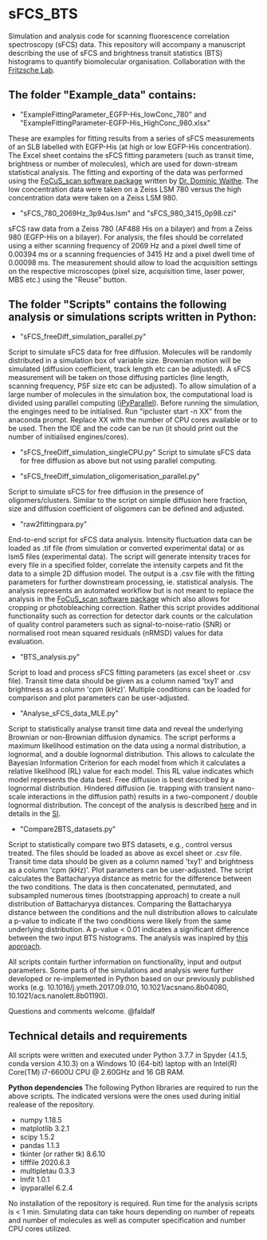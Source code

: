 # sFCS_BTS

Simulation and analysis code for scanning fluorescence correlation spectroscopy (sFCS) data. 
This repository will accompany a manuscript describing the use of sFCS and brightness transit statistics (BTS) histograms to quantify biomolecular organisation. Collaboration with the [Fritzsche Lab](https://www.bpi-oxford.com/). 

## The folder "Example_data" contains:

- "ExampleFittingParameter_EGFP-His_lowConc_780" and "ExampleFittingParameter-EGFP-His_HighConc_980.xlsx"

These are examples for fitting results from a series of sFCS measurements of an SLB labelled with EGFP-His (at high or low EGFP-His concentration). The Excel sheet contains the sFCS fitting parameters (such as transit time, brightness or number of molecules), which are used for down-stream statistical analysis. The fitting and exporting of the data was performed using the [FoCuS_scan software package](https://github.com/dwaithe/FCS_scanning_correlator) written by [Dr. Dominic Waithe](https://github.com/dwaithe). The low concentration data were taken on a Zeiss LSM 780 versus the high concentration data were taken on a Zeiss LSM 980. 

- "sFCS_780_2069Hz_3p94us.lsm" and "sFCS_980_3415_0p98.czi"

sFCS raw data from a Zeiss 780 (AF488 His on a bilayer) and from a Zeiss 980 (EGFP-His on a bilayer). For analysis, the files should be correlated using a either scanning frequency of 2069 Hz and a pixel dwell time of 0.00394 ms or a scanning frequencies of 3415 Hz and a pixel dwell time of 0.00098 ms. The measurement should allow to load the acquisition settings on the respective microscopes (pixel size, acquisition time, laser power, MBS etc.) using the "Reuse" button. 

## The folder "Scripts" contains the following analysis or simulations scripts written in Python:

- "sFCS_freeDiff_simulation_parallel.py"

Script to simulate sFCS data for free diffusion. Molecules will be randomly distributed in a simulation box of variable size. Brownian motion will be simulated (diffusion coefficient, track length etc can be adjusted). A sFCS measurement will be taken on those diffusing particles (line length, scanning frequency, PSF size etc can be adjusted). To allow simulation of a large number of molecules in the simulation box, the computational load is divided using parallel computing ([iPyParallel](https://pypi.org/project/ipyparallel/)). Before running the simulation, the enginges need to be initialised. Run "ipcluster start -n XX" from the anaconda prompt. Replace XX with the number of CPU cores available or to be used. Then the IDE and the code can be run (it should print out the number of initialised engines/cores).

- "sFCS_freeDiff_simulation_singleCPU.py"
Script to simulate sFCS data for free diffusion as above but not using parallel computing. 


- "sFCS_freeDiff_simulation_oligomerisation_parallel.py"

Script to simulate sFCS for free diffusion in the presence of oligomers/clusters. Similar to the script on simple diffusion here fraction, size and diffusion coefficient of oligomers can be defined and adjusted. 

- "raw2fittingpara.py"

End-to-end script for sFCS data analysis. Intensity fluctuation data can be loaded as .tif file (from simulation or converted experimental data) or as lsm5 files (experimental data). The script will generate intensity traces for every file in a specified folder, correlate the intensity carpets and fit the data to a simple 2D diffusion model. The output is a .csv file with the fitting parameters for further downstream processing, ie. statistical analysis. The analysis represents an automated workflow but is not meant to replace the analysis in the [FoCuS_scan software package](https://github.com/dwaithe/FCS_scanning_correlator) which also allows for cropping or photobleaching correction. Rather this script provides additional functionality such as correction for detector dark counts or the calculation of quality control parameters such as signal-to-noise-ratio (SNR) or normalised root mean squared residuals (nRMSD) values for data evaluation. 

- "BTS_analysis.py"

Script to load and process sFCS fitting parameters (as excel sheet or .csv file). Transit time data should be given as a column named 'txy1' and brightness as a column 'cpm (kHz)'. Multiple conditions can be loaded for comparison and plot parameters can be user-adjusted. 

- "Analyse_sFCS_data_MLE.py"

Script to statistically analyse transit time data and reveal the underlying Brownian or non-Brownian diffusion dynamics. The script performs a maximum likelihood estimation on the data using a normal distribution, a lognormal, and a double lognormal distribution. This allows to calculate the Bayesian Information Criterion for each model from which it calculates a relative likelihood (RL) value for each model. This RL value indicates which model represents the data best. Free diffusion is best described by a lognormal distribution. Hindered diffusion (ie. trapping with transient nano-scale interactions in the diffusion path) results in a two-component / double lognormal distribution. The concept of the analysis is described [here](https://pubs.acs.org/doi/10.1021/acsnano.8b04080) and in details in the [SI](https://pubs.acs.org/doi/suppl/10.1021/acsnano.8b04080/suppl_file/nn8b04080_si_001.pdf).

- "Compare2BTS_datasets.py"

Script to statistically compare two BTS datasets, e.g., control versus treated. The files should be loaded as above as excel sheet or .csv file. Transit time data should be given as a column named 'txy1' and brightness as a column 'cpm (kHz)'. Plot parameters can be user-adjusted. The script calculates the Battacharyya distance as metric for the difference between the two conditions. The data is then concatenated, permutated, and subsampled numerous times (bootstrapping approach) to create a null distribution of Battacharyya distances. Comparing the Battacharyya distance between the conditions and the null distribution allows to calculate a p-value to indicate if the two conditions were likely from the same underlying distribution. A p-value < 0.01 indicates a significant difference between the two input BTS histograms. 
The analysis was inspired by [this approach](https://thenode.biologists.com/user-friendly-p-values/research/). 


All scripts contain further information on functionality, input and output parameters. 
Some parts of the simulations and analysis were further developed or re-implemented in Python based on our previously published works (e.g. 10.1016/j.ymeth.2017.09.010, 10.1021/acsnano.8b04080, 10.1021/acs.nanolett.8b01190).   

Questions and comments welcome. 
@faldalf



## Technical details and requirements

All scripts were written and executed under Python 3.7.7 in Spyder (4.1.5, conda version 4.10.3) on a Windows 10 (64-bit) laptop with an Intel(R) Core(TM) i7-6600U CPU @ 2.60GHz and 16 GB RAM. 

**Python dependencies**
The following Python libraries are required to run the above scripts. The indicated versions were the ones used during initial realease of the repository. 

- numpy 1.18.5
- matplotlib 3.2.1 
- scipy 1.5.2
- pandas 1.1.3
- tkinter (or rather tk) 8.6.10
- tifffile 2020.6.3
- multipletau 0.3.3
- lmfit 1.0.1
- ipyparallel 6.2.4

No installation of the repository is required. 
Run time for the analysis scripts is < 1 min. 
Simulating data can take hours depending on number of repeats and number of molecules as well as computer specification and number CPU cores utilized. 
